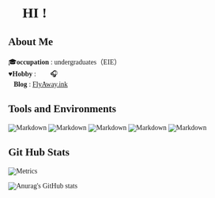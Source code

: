 # <font face="微软雅黑"> :wave: HI !</font>


## <font face="微软雅黑 Light"> About Me

<font face="微软雅黑 Light">:mortar_board:**occupation** : undergraduates（EIE）<br>
<font face="微软雅黑 Light">:hearts:**Hobby** : :bicyclist: 🏸:headphones:<br>
<font face="微软雅黑 Light">:link:**Blog** : [FlyAway.ink](https://www.flyaway.ink)<br>


## Tools and Environments
![Markdown](https://img.shields.io/badge/Markdown-black?style=flat-square&logo=markdown)        ![Markdown](https://img.shields.io/badge/windows-blue?style=flat-square&logo=windows)       ![Markdown](https://img.shields.io/badge/VScode-teal?style=flat-square&logo=Visual-Studio)        ![Markdown](https://img.shields.io/badge/Kicad-purple?style=flat-square&logo=Kicad)       ![Markdown](https://img.shields.io/badge/Git-orange?style=flat-square&logo=Git)

## Git Hub Stats

 <!-- [![Top Langs](https://github-readme-stats.vercel.app/api/top-langs/?username=42Pixels\&layout=compact)](https://github.com/anuraghazra/github-readme-stats) -->

![Metrics](https://metrics.lecoq.io/42Pixel?template=classic&isocalendar=1&base=header%2C%20activity%2C%20community%2C%20repositories%2C%20metadata&base.indepth=false&base.hireable=false&base.skip=false&isocalendar=false&isocalendar.duration=half-year&config.timezone=Asia%2FShanghai)

![Anurag's GitHub stats](https://github-readme-stats.vercel.app/api?username=42Pixel&show_icons=true&theme=vue)    